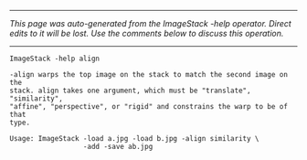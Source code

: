
---

_This page was auto-generated from the ImageStack -help operator. Direct edits to it will be lost. Use the comments below to discuss this operation._

---

```
ImageStack -help align

-align warps the top image on the stack to match the second image on the
stack. align takes one argument, which must be "translate", "similarity", 
"affine", "perspective", or "rigid" and constrains the warp to be of that
type.

Usage: ImageStack -load a.jpg -load b.jpg -align similarity \
                  -add -save ab.jpg

```